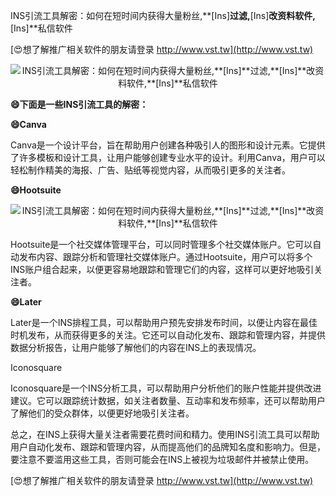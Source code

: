 INS引流工具解密：如何在短时间内获得大量粉丝,**[Ins]**过滤,**[Ins]**改资料软件,**[Ins]**私信软件

[😍想了解推广相关软件的朋友请登录 http://www.vst.tw](http://www.vst.tw)

 <center><img src="https://vst.tw/MP4/tuiguang/png/0.png" alt="INS引流工具解密：如何在短时间内获得大量粉丝,**[Ins]**过滤,**[Ins]**改资料软件,**[Ins]**私信软件"></center>

**😄下面是一些INS引流工具的解密：**

**😄Canva**

Canva是一个设计平台，旨在帮助用户创建各种吸引人的图形和设计元素。它提供了许多模板和设计工具，让用户能够创建专业水平的设计。利用Canva，用户可以轻松制作精美的海报、广告、贴纸等视觉内容，从而吸引更多的关注者。

**😄Hootsuite**

 <center><img src="https://vst.tw/MP4/tuiguang/png/5.png" alt="INS引流工具解密：如何在短时间内获得大量粉丝,**[Ins]**过滤,**[Ins]**改资料软件,**[Ins]**私信软件"></center>

Hootsuite是一个社交媒体管理平台，可以同时管理多个社交媒体账户。它可以自动发布内容、跟踪分析和管理社交媒体账户。通过Hootsuite，用户可以将多个INS账户组合起来，以便更容易地跟踪和管理它们的内容，这样可以更好地吸引关注者。

**😄Later**

Later是一个INS排程工具，可以帮助用户预先安排发布时间，以便让内容在最佳时机发布，从而获得更多的关注。它还可以自动化发布、跟踪和管理内容，并提供数据分析报告，让用户能够了解他们的内容在INS上的表现情况。

Iconosquare

Iconosquare是一个INS分析工具，可以帮助用户分析他们的账户性能并提供改进建议。它可以跟踪统计数据，如关注者数量、互动率和发布频率，还可以帮助用户了解他们的受众群体，以便更好地吸引关注者。

总之，在INS上获得大量关注者需要花费时间和精力。使用INS引流工具可以帮助用户自动化发布、跟踪和管理内容，从而提高他们的品牌知名度和影响力。但是，要注意不要滥用这些工具，否则可能会在INS上被视为垃圾邮件并被禁止使用。

[😍想了解推广相关软件的朋友请登录 http://www.vst.tw](http://www.vst.tw)



